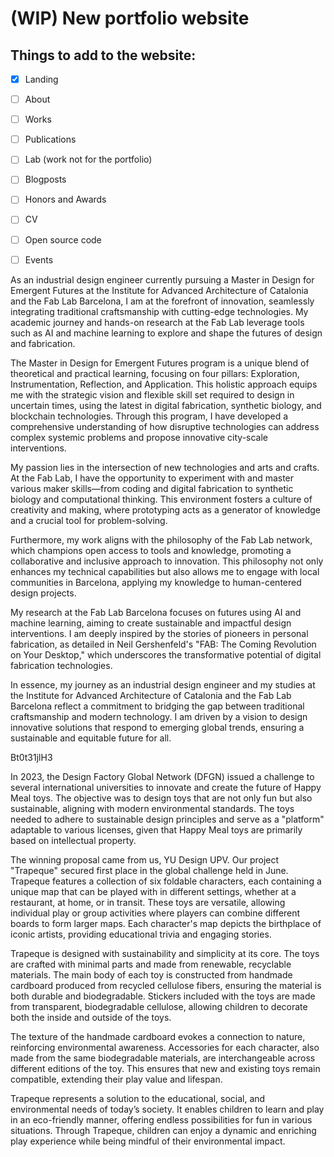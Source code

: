# (WIP) New portfolio website

## Things to add to the website:

- [x] Landing
- [ ] About
- [ ] Works
- [ ] Publications
- [ ] Lab (work not for the portfolio)
- [ ] Blogposts
- [ ] Honors and Awards
- [ ] CV
- [ ] Open source code
- [ ] Events


As an industrial design engineer currently pursuing a Master in Design for Emergent Futures at the Institute for Advanced Architecture of Catalonia and the Fab Lab Barcelona, I am at the forefront of innovation, seamlessly integrating traditional craftsmanship with cutting-edge technologies. My academic journey and hands-on research at the Fab Lab leverage tools such as AI and machine learning to explore and shape the futures of design and fabrication.

The Master in Design for Emergent Futures program is a unique blend of theoretical and practical learning, focusing on four pillars: Exploration, Instrumentation, Reflection, and Application. This holistic approach equips me with the strategic vision and flexible skill set required to design in uncertain times, using the latest in digital fabrication, synthetic biology, and blockchain technologies. Through this program, I have developed a comprehensive understanding of how disruptive technologies can address complex systemic problems and propose innovative city-scale interventions.

My passion lies in the intersection of new technologies and arts and crafts. At the Fab Lab, I have the opportunity to experiment with and master various maker skills—from coding and digital fabrication to synthetic biology and computational thinking. This environment fosters a culture of creativity and making, where prototyping acts as a generator of knowledge and a crucial tool for problem-solving.

Furthermore, my work aligns with the philosophy of the Fab Lab network, which champions open access to tools and knowledge, promoting a collaborative and inclusive approach to innovation. This philosophy not only enhances my technical capabilities but also allows me to engage with local communities in Barcelona, applying my knowledge to human-centered design projects.

My research at the Fab Lab Barcelona focuses on futures using AI and machine learning, aiming to create sustainable and impactful design interventions. I am deeply inspired by the stories of pioneers in personal fabrication, as detailed in Neil Gershenfeld's "FAB: The Coming Revolution on Your Desktop," which underscores the transformative potential of digital fabrication technologies.

In essence, my journey as an industrial design engineer and my studies at the Institute for Advanced Architecture of Catalonia and the Fab Lab Barcelona reflect a commitment to bridging the gap between traditional craftsmanship and modern technology. I am driven by a vision to design innovative solutions that respond to emerging global trends, ensuring a sustainable and equitable future for all.

Bt0t31jlH3




In 2023, the Design Factory Global Network (DFGN) issued a challenge to several international universities to innovate and create the future of Happy Meal toys. The objective was to design toys that are not only fun but also sustainable, aligning with modern environmental standards. The toys needed to adhere to sustainable design principles and serve as a "platform" adaptable to various licenses, given that Happy Meal toys are primarily based on intellectual property.

The winning proposal came from us, YU Design UPV. Our project "Trapeque" secured first place in the global challenge held in June. Trapeque features a collection of six foldable characters, each containing a unique map that can be played with in different settings, whether at a restaurant, at home, or in transit. These toys are versatile, allowing individual play or group activities where players can combine different boards to form larger maps. Each character's map depicts the birthplace of iconic artists, providing educational trivia and engaging stories.

Trapeque is designed with sustainability and simplicity at its core. The toys are crafted with minimal parts and made from renewable, recyclable materials. The main body of each toy is constructed from handmade cardboard produced from recycled cellulose fibers, ensuring the material is both durable and biodegradable. Stickers included with the toys are made from transparent, biodegradable cellulose, allowing children to decorate both the inside and outside of the toys.

The texture of the handmade cardboard evokes a connection to nature, reinforcing environmental awareness. Accessories for each character, also made from the same biodegradable materials, are interchangeable across different editions of the toy. This ensures that new and existing toys remain compatible, extending their play value and lifespan.

Trapeque represents a solution to the educational, social, and environmental needs of today’s society. It enables children to learn and play in an eco-friendly manner, offering endless possibilities for fun in various situations. Through Trapeque, children can enjoy a dynamic and enriching play experience while being mindful of their environmental impact.